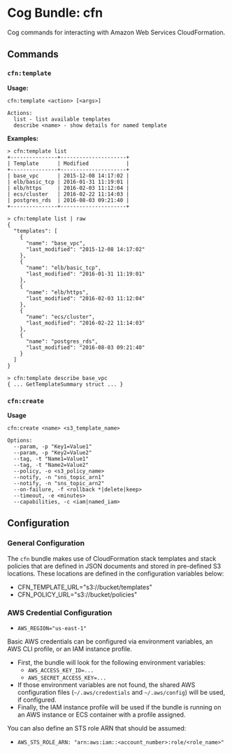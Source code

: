 # Cog Bundle: cfn

Cog commands for interacting with Amazon Web Services CloudFormation.

## Commands

### `cfn:template`

**Usage:**

```
cfn:template <action> [<args>]

Actions:
  list - list available templates
  describe <name> - show details for named template
```

**Examples:**

```
> cfn:template list
+---------------+---------------------+
| Template      | Modified            |
+---------------+---------------------+
| base_vpc      | 2015-12-08 14:17:02 |
| elb/basic_tcp | 2016-01-31 11:19:01 |
| elb/https     | 2016-02-03 11:12:04 |
| ecs/cluster   | 2016-02-22 11:14:03 |
| postgres_rds  | 2016-08-03 09:21:40 |
+---------------+---------------------+
```
```
> cfn:template list | raw
{
  "templates": [
    {
      "name": "base_vpc",
      "last_modified": "2015-12-08 14:17:02"
    },
    {
      "name": "elb/basic_tcp",
      "last_modified": "2016-01-31 11:19:01"
    },
    {
      "name": "elb/https",
      "last_modified": "2016-02-03 11:12:04"
    },
    {
      "name": "ecs/cluster",
      "last_modified": "2016-02-22 11:14:03"
    },
    {
      "name": "postgres_rds",
      "last_modified": "2016-08-03 09:21:40"
    }
  ]
}
```
```
> cfn:template describe base_vpc
{ ... GetTemplateSummary struct ... }
```

### `cfn:create`

**Usage**

```
cfn:create <name> <s3_template_name>

Options:
  --param, -p "Key1=Value1"
  --param, -p "Key2=Value2"
  --tag, -t "Name1=Value1"
  --tag, -t "Name2=Value2"
  --policy, -o <s3_policy_name>
  --notify, -n "sns_topic_arn1"
  --notify, -n "sns_topic_arn2"
  --on-failure, -f <rollback *|delete|keep>
  --timeout, -e <minutes>
  --capabilities, -c <iam|named_iam>
```

## Configuration

### General Configuration

The `cfn` bundle makes use of CloudFormation stack templates and stack policies that are defined in JSON documents and stored in pre-defined S3 locations. These locations are defined in the configuration variables below:

* CFN_TEMPLATE_URL="s3://bucket/templates"
* CFN_POLICY_URL="s3://bucket/policies"

### AWS Credential Configuration

* `AWS_REGION="us-east-1"`

Basic AWS credentials can be configured via environment variables, an AWS CLI profile, or an IAM instance profile.

* First, the bundle will look for the following environment variables:
  * `AWS_ACCESS_KEY_ID=...`
  * `AWS_SECRET_ACCESS_KEY=...`
* If those environment variables are not found, the shared AWS configuration files (`~/.aws/credentials` and `~/.aws/config`) will be used, if configured.
* Finally, the IAM instance profile will be used if the bundle is running on an AWS instance or ECS container with a profile assigned.

You can also define an STS role ARN that should be assumed:

* `AWS_STS_ROLE_ARN: "arn:aws:iam::<account_number>:role/<role_name>"`
